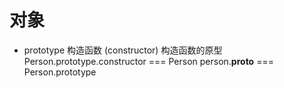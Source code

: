# 对象

- prototype
  构造函数 (constructor) 构造函数的原型
  Person.prototype.constructor === Person
  person.__proto__ === Person.prototype
